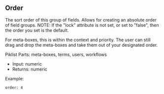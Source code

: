 ## Order

The sort order of this group of fields. Allows for creating an absolute order of field groups.
NOTE: If the "lock" attribute is not set, or set to "false", then the order you set is the default.

For meta-boxes, this is within the context and priority.  The user can still drag and drop the meta-boxes and take them out of your designated order.

Piklist Parts: meta-boxes, terms, users, workflows

* Input:  numeric
* Returns:  numeric

Example:
```
order: 4
```
